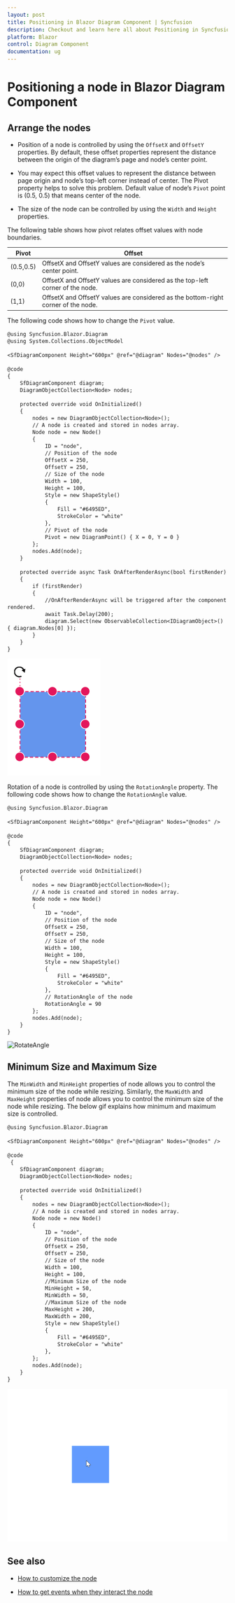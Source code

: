 ```yaml
---
layout: post
title: Positioning in Blazor Diagram Component | Syncfusion
description: Checkout and learn here all about Positioning in Syncfusion Blazor Diagram component and much more details.
platform: Blazor
control: Diagram Component
documentation: ug
---
```


# Positioning a node in Blazor Diagram Component

## Arrange the nodes

* Position of a node is controlled by using the `OffsetX` and `OffsetY` properties. By default, these offset properties represent the distance between the origin of the diagram’s page and node’s center point.

* You may expect this offset values to represent the distance between page origin and node’s top-left corner instead of center. The Pivot property helps to solve this problem. Default value of node’s `Pivot` point is (0.5, 0.5) that means center of the node.

* The size of the node can be controlled by using the `Width` and `Height` properties.

The following table shows how pivot relates offset values with node boundaries.

| Pivot | Offset |
|-------- | -------- |
| (0.5,0.5)| OffsetX and OffsetY values are considered as the node’s center point. |
| (0,0) | OffsetX and OffsetY values are considered as the top-left corner of the node. |
| (1,1) | OffsetX and OffsetY values are considered as the bottom-right corner of the node. |

The following code shows how to change the `Pivot` value.

```cshtml
@using Syncfusion.Blazor.Diagram
@using System.Collections.ObjectModel

<SfDiagramComponent Height="600px" @ref="@diagram" Nodes="@nodes" />

@code
{
    SfDiagramComponent diagram;
    DiagramObjectCollection<Node> nodes;

    protected override void OnInitialized()
    {
        nodes = new DiagramObjectCollection<Node>();
        // A node is created and stored in nodes array.
        Node node = new Node()
        {
            ID = "node",
            // Position of the node
            OffsetX = 250,
            OffsetY = 250,
            // Size of the node
            Width = 100,
            Height = 100,
            Style = new ShapeStyle() 
            { 
                Fill = "#6495ED", 
                StrokeColor = "white" 
            },
            // Pivot of the node
            Pivot = new DiagramPoint() { X = 0, Y = 0 }
        };
        nodes.Add(node);
    }

    protected override async Task OnAfterRenderAsync(bool firstRender)
    {
        if (firstRender)
        {
            //OnAfterRenderAsync will be triggered after the component rendered.
            await Task.Delay(200);
            diagram.Select(new ObservableCollection<IDiagramObject>() { diagram.Nodes[0] });
        }
    }
}
```

![Node Pivot](../images/node_pivot.png)

Rotation of a node is controlled by using the `RotationAngle` property. The following code shows how to change the `RotationAngle` value.

```cshtml
@using Syncfusion.Blazor.Diagram

<SfDiagramComponent Height="600px" @ref="@diagram" Nodes="@nodes" />

@code
{
    SfDiagramComponent diagram;
    DiagramObjectCollection<Node> nodes;

    protected override void OnInitialized()
    {
        nodes = new DiagramObjectCollection<Node>();
        // A node is created and stored in nodes array.
        Node node = new Node()
        {
            ID = "node",
            // Position of the node
            OffsetX = 250,
            OffsetY = 250,
            // Size of the node
            Width = 100,
            Height = 100,
            Style = new ShapeStyle() 
            { 
                Fill = "#6495ED", 
                StrokeColor = "white"
            },
            // RotationAngle of the node
            RotationAngle = 90
        };
        nodes.Add(node);
    }
}
```

![RotateAngle](images/NodeRotateAngle.png)

## Minimum Size and Maximum Size

The `MinWidth` and `MinHeight` properties of node allows you to control the minimum size of the node while resizing. Similarly, the `MaxWidth` and `MaxHeight` properties of node allows you to control the minimum size of the node while resizing. The below gif explains how minimum and maximum size is controlled.

```cshtml
@using Syncfusion.Blazor.Diagram

<SfDiagramComponent Height="600px" @ref="@diagram" Nodes="@nodes" />

@code
 {
    SfDiagramComponent diagram;
    DiagramObjectCollection<Node> nodes;

    protected override void OnInitialized()
    {
        nodes = new DiagramObjectCollection<Node>();
        // A node is created and stored in nodes array.
        Node node = new Node()
        {
            ID = "node",
            // Position of the node
            OffsetX = 250,
            OffsetY = 250,
            // Size of the node
            Width = 100,
            Height = 100,
            //Minimum Size of the node
            MinHeight = 50,
            MinWidth = 50,
            //Maximum Size of the node
            MaxHeight = 200,
            MaxWidth = 200,
            Style = new ShapeStyle() 
            { 
                Fill = "#6495ED", 
                StrokeColor = "white" 
            },
        };
        nodes.Add(node);
    }
}
```

![MaxMinSize](../images/Maxminsize.gif)

## See also

* [How to customize the node](./appearance)

* [How to get events when they interact the node](./events)
